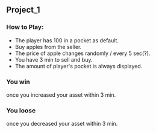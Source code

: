 
## Project_1

### How to Play:
* The player has 100 in a pocket as default.
* Buy apples from the seller.
* The price of apple changes randomly / every 5 sec(?).
* You have 3 min to sell and buy.
* The amount of player's pocket is always displayed.


### You win 
once you increased your asset within 3 min.
### You loose
once you decreased your asset within 3 min.

